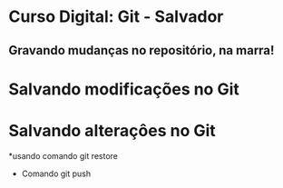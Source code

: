 # Curso Digital: Git - Salvador

## Gravando mudanças no repositório, na marra!

# Salvando modificações no Git

# Salvando alteraçôes no Git

*usando comando git restore
* Comando git push